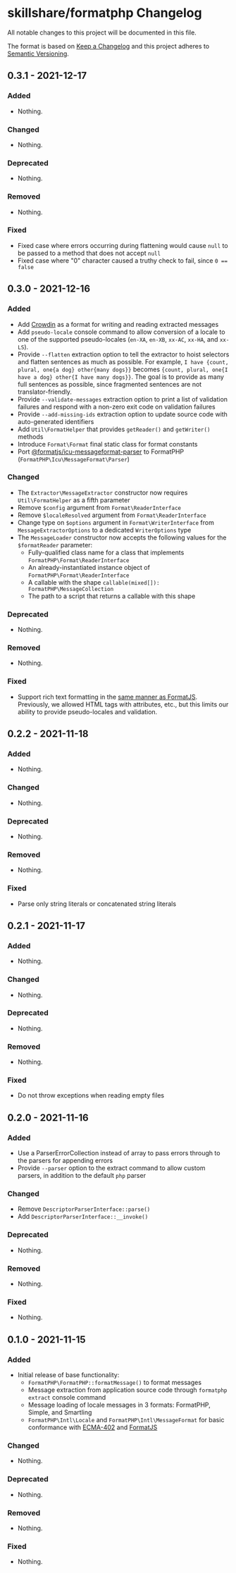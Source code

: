 # skillshare/formatphp Changelog

All notable changes to this project will be documented in this file.

The format is based on [Keep a Changelog](http://keepachangelog.com/en/1.0.0/)
and this project adheres to [Semantic Versioning](http://semver.org/spec/v2.0.0.html).

## 0.3.1 - 2021-12-17

### Added

- Nothing.

### Changed

- Nothing.

### Deprecated

- Nothing.

### Removed

- Nothing.

### Fixed

- Fixed case where errors occurring during flattening would cause `null` to be passed to a method that does not accept `null`
- Fixed case where "0" character caused a truthy check to fail, since `0 == false`

## 0.3.0 - 2021-12-16

### Added

- Add [Crowdin](https://crowdin.com) as a format for writing and reading extracted messages
- Add `pseudo-locale` console command to allow conversion of a locale to one of the supported pseudo-locales (`en-XA`, `en-XB`, `xx-AC`, `xx-HA`, and `xx-LS`).
- Provide `--flatten` extraction option to tell the extractor to hoist selectors and flatten sentences as much as possible. For example, `I have {count, plural, one{a dog} other{many dogs}}` becomes `{count, plural, one{I have a dog} other{I have many dogs}}`. The goal is to provide as many full sentences as possible, since fragmented sentences are not translator-friendly.
- Provide `--validate-messages` extraction option to print a list of validation failures and respond with a non-zero exit code on validation failures
- Provide `--add-missing-ids` extraction option to update source code with auto-generated identifiers
- Add `Util\FormatHelper` that provides `getReader()` and `getWriter()` methods
- Introduce `Format\Format` final static class for format constants
- Port [@formatjs/icu-messageformat-parser](https://www.npmjs.com/package/@formatjs/icu-messageformat-parser) to FormatPHP (`FormatPHP\Icu\MessageFormat\Parser`)

### Changed

- The `Extractor\MessageExtractor` constructor now requires `Util\FormatHelper` as a fifth parameter
- Remove `$config` argument from `Format\ReaderInterface`
- Remove `$localeResolved` argument from `Format\ReaderInterface`
- Change type on `$options` argument in `Format\WriterInterface` from `MessageExtractorOptions` to a dedicated `WriterOptions` type
- The `MessageLoader` constructor now accepts the following values for the `$formatReader` parameter:
  - Fully-qualified class name for a class that implements `FormatPHP\Format\ReaderInterface`
  - An already-instantiated instance object of `FormatPHP\Format\ReaderInterface`
  - A callable with the shape `callable(mixed[]): FormatPHP\MessageCollection`
  - The path to a script that returns a callable with this shape

### Deprecated

- Nothing.

### Removed

- Nothing.

### Fixed

- Support rich text formatting in the [same manner as FormatJS](https://formatjs.io/docs/core-concepts/icu-syntax#rich-text-formatting). Previously, we allowed HTML tags with attributes, etc., but this limits our ability to provide pseudo-locales and validation.

## 0.2.2 - 2021-11-18

### Added

- Nothing.

### Changed

- Nothing.

### Deprecated

- Nothing.

### Removed

- Nothing.

### Fixed

- Parse only string literals or concatenated string literals

## 0.2.1 - 2021-11-17

### Added

- Nothing.

### Changed

- Nothing.

### Deprecated

- Nothing.

### Removed

- Nothing.

### Fixed

- Do not throw exceptions when reading empty files

## 0.2.0 - 2021-11-16

### Added

- Use a ParserErrorCollection instead of array to pass errors through to the parsers for appending errors
- Provide `--parser` option to the extract command to allow custom parsers, in addition to the default `php` parser

### Changed

- Remove `DescriptorParserInterface::parse()`
- Add `DescriptorParserInterface::__invoke()`

### Deprecated

- Nothing.

### Removed

- Nothing.

### Fixed

- Nothing.

## 0.1.0 - 2021-11-15

### Added

- Initial release of base functionality:
  - `FormatPHP\FormatPHP::formatMessage()` to format messages
  - Message extraction from application source code through `formatphp extract`
    console command
  - Message loading of locale messages in 3 formats: FormatPHP, Simple, and
    Smartling
  - `FormatPHP\Intl\Locale` and `FormatPHP\Intl\MessageFormat` for basic
    conformance with [ECMA-402](https://tc39.es/ecma402/) and
    [FormatJS](https://formatjs.io)

### Changed

- Nothing.

### Deprecated

- Nothing.

### Removed

- Nothing.

### Fixed

- Nothing.
